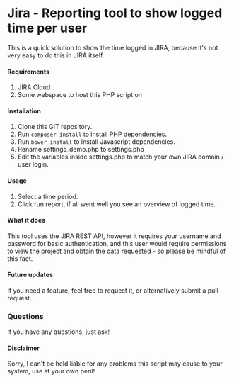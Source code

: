 # Jira - Reporting tool to show logged time per user
This is a quick solution to show the time logged in JIRA, because it's not very easy to do this in JIRA itself. 

#### Requirements
1. JIRA Cloud
2. Some webspace to host this PHP script on

#### Installation
1. Clone this GIT repository.
2. Run `composer install` to install PHP dependencies.
3. Run `bower install` to install Javascript dependencies.
3. Rename settings_demo.php to settings.php
4. Edit the variables inside settings.php to match your own JIRA domain / user login.

#### Usage
1.  Select a time period.
2.  Click run report, if all went well you see an overview of logged time. 

#### What it does
This tool uses the JIRA REST API, however it requires your username and password for basic authentication, and this user would require permissions to view the project and obtain the data requested - so please be mindful of this fact.

#### Future updates
If you need a feature, feel free to request it, or alternatively submit a pull request.

### Questions
If you have any questions, just ask!

#### Disclaimer
Sorry, I can't be held liable for any problems this script may cause to your system, use at your own peril!
